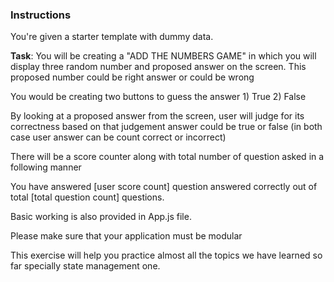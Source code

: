 ### Instructions

You're given a starter template with dummy data.

**Task**: You will be creating a "ADD THE NUMBERS GAME" in which you will display 
three random number and proposed answer on the screen. This proposed number 
could be right answer or could be wrong

You would be creating two buttons to guess the answer 1) True 2) False

By looking at a proposed answer from the screen, user will judge for its correctness
based on that judgement answer could be true or false (in both case user answer can
be count correct or incorrect)

There will be a score counter along with total number of question asked in a following manner

You have answered [user score count] question answered correctly out of total [total question count] questions.

Basic working is also provided in App.js file. 

Please make sure that your application must be modular

This exercise will help you practice almost all the topics we have learned so far specially state management one.
